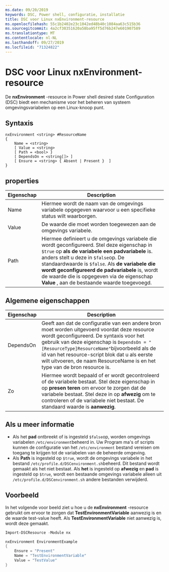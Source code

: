 ```yaml
---
ms.date: 09/20/2019
keywords: DSC, Power shell, configuratie, installatie
title: DSC voor Linux nxEnvironment-resource
ms.openlocfilehash: 55c1b2402e23c1042ed48b40c1084aa63c515b36
ms.sourcegitcommit: 4a2cf30351620a58ba95ff5d76b247e601907589
ms.translationtype: MT
ms.contentlocale: nl-NL
ms.lasthandoff: 09/27/2019
ms.locfileid: "71324822"
---
```

# <a name="dsc-for-linux-nxenvironment-resource"></a>DSC voor Linux nxEnvironment-resource

De **nxEnvironment** -resource in Power shell desired state Configuration (DSC) biedt een mechanisme voor het beheren van systeem omgevingsvariabelen op een Linux-knoop punt.

## <a name="syntax"></a>Syntaxis

```Syntax
nxEnvironment <string> #ResourceName
{
    Name = <string>
    [ Value = <string>
    [ Path = <bool> }
    [ DependsOn = <string[]> ]
    [ Ensure = <string> { Absent | Present }  ]
}
```

## <a name="properties"></a>properties

|Eigenschap |Description |
|---|---|
|Name |Hiermee wordt de naam van de omgevings variabele opgegeven waarvoor u een specifieke status wilt waarborgen. |
|Value |De waarde die moet worden toegewezen aan de omgevings variabele. |
|Path |Hiermee definieert u de omgevings variabele die wordt geconfigureerd. Stel deze eigenschap in `$true` op **als de variabele een padvariabele** is. anders stelt u deze in `$false`op. De standaardwaarde is `$false`. Als **de variabele die wordt geconfigureerd de padvariabele** is, wordt de waarde die is opgegeven via de eigenschap **Value** , aan de bestaande waarde toegevoegd. |

## <a name="common-properties"></a>Algemene eigenschappen

|Eigenschap |Description |
|---|---|
|DependsOn |Geeft aan dat de configuratie van een andere bron moet worden uitgevoerd voordat deze resource wordt geconfigureerd. De syntaxis voor het gebruik van deze eigenschap is `DependsOn = "[ResourceType]ResourceName"`bijvoorbeeld als de id van het resource-script blok dat u als eerste wilt uitvoeren, de naam ResourceName is en het type van de bron resource is. |
|Zo |Hiermee wordt bepaald of er wordt gecontroleerd of de variabele bestaat. Stel deze eigenschap in op **presen teren** om ervoor te zorgen dat de variabele bestaat. Stel deze in op **afwezig** om te controleren of de variabele niet bestaat. De standaard waarde is **aanwezig**. |

## <a name="additional-information"></a>Als u meer informatie

- Als het **pad** ontbreekt of is ingesteld `$false`op, worden omgevings variabelen `/etc/environment`beheerd in.
  Uw Program ma's of scripts kunnen de configuratie van het `/etc/environment` bestand vereisen om toegang te krijgen tot de variabelen van de beheerde omgeving.
- Als **Path** is ingesteld op `$true`, wordt de omgevings variabele in het bestand `/etc/profile.d/DSCenvironment.sh`beheerd. Dit bestand wordt gemaakt als het niet bestaat. Als **het** is ingesteld op **afwezig** en **pad** is ingesteld op `$true`, wordt een bestaande omgevings variabele alleen uit `/etc/profile.d/DSCenvironment.sh` andere bestanden verwijderd.

## <a name="example"></a>Voorbeeld

In het volgende voor beeld ziet u hoe u de **nxEnvironment** -resource gebruikt om ervoor te zorgen dat **TestEnvironmentVariable** aanwezig is en de waarde test-value heeft. Als **TestEnvironmentVariable** niet aanwezig is, wordt deze gemaakt.

```powershell
Import-DSCResource -Module nx

nxEnvironment EnvironmentExample
{
    Ensure = "Present"
    Name = "TestEnvironmentVariable"
    Value = "TestValue"
}
```